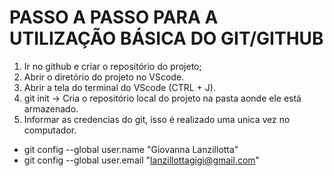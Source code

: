 # PASSO A PASSO PARA A UTILIZAÇÃO BÁSICA DO GIT/GITHUB

1. Ir no github e criar o repositório do projeto;
2. Abrir o diretório do projeto no VScode.
3. Abrir a tela do terminal do VScode (CTRL + J).
4. git init -> Cria o repositório local do projeto na pasta aonde ele está armazenado.
5. Informar as credencias do git, isso é realizado uma unica vez no computador.
- git config --global user.name "Giovanna Lanzillotta"
- git config --global user.email "lanzillottagigi@gmail.com"